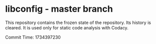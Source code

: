 # libconfig - master branch

This repository contains the frozen state of the repository.
Its history is cleared. It is used only for static code
analysis with Codacy.

Commit Time: 1734397230